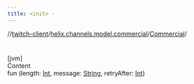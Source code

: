 ```yaml
---
title: <init> -
---
```

//[twitch-client](../../index.md)/[helix.channels.model.commercial](../index.md)/[Commercial](index.md)/[<init>](-init-.md)



# <init>  
[jvm]  
Content  
fun [<init>](-init-.md)(length: [Int](https://kotlinlang.org/api/latest/jvm/stdlib/kotlin/-int/index.html), message: [String](https://kotlinlang.org/api/latest/jvm/stdlib/kotlin/-string/index.html), retryAfter: [Int](https://kotlinlang.org/api/latest/jvm/stdlib/kotlin/-int/index.html))  



